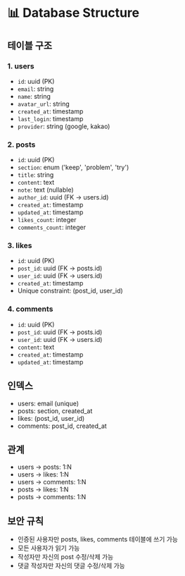 # 📊 Database Structure

## 테이블 구조

### 1. users
- `id`: uuid (PK)
- `email`: string
- `name`: string
- `avatar_url`: string
- `created_at`: timestamp
- `last_login`: timestamp
- `provider`: string (google, kakao)

### 2. posts
- `id`: uuid (PK)
- `section`: enum ('keep', 'problem', 'try')
- `title`: string
- `content`: text
- `note`: text (nullable)
- `author_id`: uuid (FK -> users.id)
- `created_at`: timestamp
- `updated_at`: timestamp
- `likes_count`: integer
- `comments_count`: integer

### 3. likes
- `id`: uuid (PK)
- `post_id`: uuid (FK -> posts.id)
- `user_id`: uuid (FK -> users.id)
- `created_at`: timestamp
- Unique constraint: (post_id, user_id)

### 4. comments
- `id`: uuid (PK)
- `post_id`: uuid (FK -> posts.id)
- `user_id`: uuid (FK -> users.id)
- `content`: text
- `created_at`: timestamp
- `updated_at`: timestamp

## 인덱스
- users: email (unique)
- posts: section, created_at
- likes: (post_id, user_id)
- comments: post_id, created_at

## 관계
- users -> posts: 1:N
- users -> likes: 1:N
- users -> comments: 1:N
- posts -> likes: 1:N
- posts -> comments: 1:N

## 보안 규칙
- 인증된 사용자만 posts, likes, comments 테이블에 쓰기 가능
- 모든 사용자가 읽기 가능
- 작성자만 자신의 post 수정/삭제 가능
- 댓글 작성자만 자신의 댓글 수정/삭제 가능
